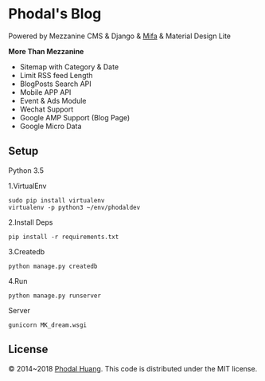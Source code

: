 # Phodal's Blog

Powered by Mezzanine CMS & Django & [Mifa](https://github.com/phodal/mifa) & Material Design Lite

**More Than Mezzanine**

- Sitemap with Category & Date
- Limit RSS feed Length
- BlogPosts Search API
- Mobile APP API
- Event & Ads Module
- Wechat Support
- Google AMP Support (Blog Page)
- Google Micro Data

Setup
---

Python 3.5

1.VirtualEnv 

```
sudo pip install virtualenv
virtualenv -p python3 ~/env/phodaldev
```

2.Install Deps

```
pip install -r requirements.txt
```

3.Createdb

```
python manage.py createdb
```

4.Run

```
python manage.py runserver
```

Server

```
gunicorn MK_dream.wsgi
```

License
---

© 2014~2018 [Phodal Huang][phodal]. This code is distributed under the MIT license.

[phodal]:http://www.phodal.com/
